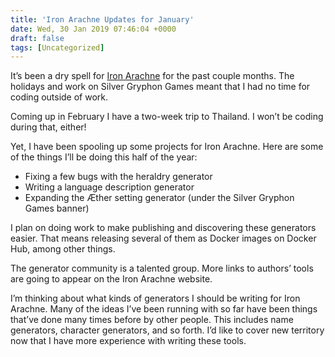 ```yaml
---
title: 'Iron Arachne Updates for January'
date: Wed, 30 Jan 2019 07:46:04 +0000
draft: false
tags: [Uncategorized]
---
```


It’s been a dry spell for [Iron Arachne](https://ironarachne.com) for the past couple months. The holidays and work on Silver Gryphon Games meant that I had no time for coding outside of work.

Coming up in February I have a two-week trip to Thailand. I won’t be coding during that, either!

Yet, I have been spooling up some projects for Iron Arachne. Here are some of the things I’ll be doing this half of the year:

*   Fixing a few bugs with the heraldry generator
*   Writing a language description generator
*   Expanding the Æther setting generator (under the Silver Gryphon Games banner)

I plan on doing work to make publishing and discovering these generators easier. That means releasing several of them as Docker images on Docker Hub, among other things.

The generator community is a talented group. More links to authors’ tools are going to appear on the Iron Arachne website.

I’m thinking about what kinds of generators I should be writing for Iron Arachne. Many of the ideas I’ve been running with so far have been things that’ve done many times before by other people. This includes name generators, character generators, and so forth. I’d like to cover new territory now that I have more experience with writing these tools.